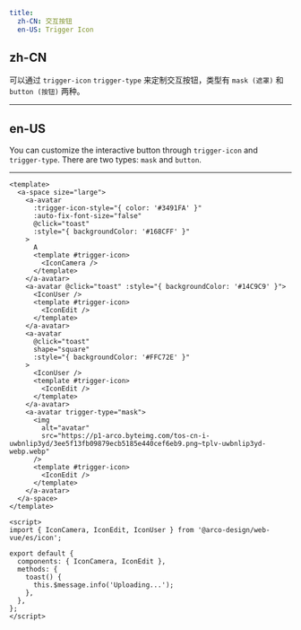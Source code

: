 ```yaml
title:
  zh-CN: 交互按钮
  en-US: Trigger Icon
```

## zh-CN

可以通过 `trigger-icon` `trigger-type` 来定制交互按钮，类型有 `mask (遮罩)` 和 `button (按钮)` 两种。

---

## en-US

You can customize the interactive button through `trigger-icon` and `trigger-type`. There are two types: `mask` and `button`.

---

```vue
<template>
  <a-space size="large">
    <a-avatar
      :trigger-icon-style="{ color: '#3491FA' }"
      :auto-fix-font-size="false"
      @click="toast"
      :style="{ backgroundColor: '#168CFF' }"
    >
      A
      <template #trigger-icon>
        <IconCamera />
      </template>
    </a-avatar>
    <a-avatar @click="toast" :style="{ backgroundColor: '#14C9C9' }">
      <IconUser />
      <template #trigger-icon>
        <IconEdit />
      </template>
    </a-avatar>
    <a-avatar
      @click="toast"
      shape="square"
      :style="{ backgroundColor: '#FFC72E' }"
    >
      <IconUser />
      <template #trigger-icon>
        <IconEdit />
      </template>
    </a-avatar>
    <a-avatar trigger-type="mask">
      <img
        alt="avatar"
        src="https://p1-arco.byteimg.com/tos-cn-i-uwbnlip3yd/3ee5f13fb09879ecb5185e440cef6eb9.png~tplv-uwbnlip3yd-webp.webp"
      />
      <template #trigger-icon>
        <IconEdit />
      </template>
    </a-avatar>
  </a-space>
</template>

<script>
import { IconCamera, IconEdit, IconUser } from '@arco-design/web-vue/es/icon';

export default {
  components: { IconCamera, IconEdit },
  methods: {
    toast() {
      this.$message.info('Uploading...');
    },
  },
};
</script>
```
